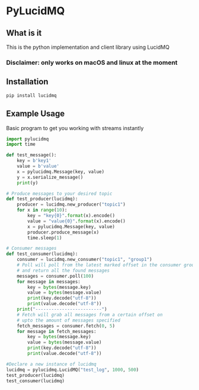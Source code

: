 # PyLucidMQ

## What is it

This is the python implementation and client library using LucidMQ

### Disclaimer: only works on macOS and linux at the moment

## Installation

`pip install lucidmq`

## Example Usage

Basic program to get you working with streams instantly

``` python
import pylucidmq
import time

def test_message():
    key = b'key1'
    value = b'value'
    x = pylucidmq.Message(key, value)
    y = x.serialize_message()
    print(y)

# Produce messages to your desired topic
def test_producer(lucidmq):
    producer = lucidmq.new_producer("topic1")
    for x in range(10):
        key = "key{0}".format(x).encode()
        value = "value{0}".format(x).encode()
        x = pylucidmq.Message(key, value)
        producer.produce_message(x)
        time.sleep(1)

# Consumer messages
def test_consumer(lucidmq):
    consumer = lucidmq.new_consumer("topic1", "group1")
    # Poll will poll from the latest marked offset in the consumer group
    # and return all the found messages
    messages = consumer.poll(100)
    for message in messages:
        key = bytes(message.key)
        value = bytes(message.value)
        print(key.decode("utf-8"))
        print(value.decode("utf-8"))
    print("-------------------------")
    # Fetch will grab all messages from a certain offset on
    # upto the amount of messages specified
    fetch_messages = consumer.fetch(0, 5)
    for message in fetch_messages:
        key = bytes(message.key)
        value = bytes(message.value)
        print(key.decode("utf-8"))
        print(value.decode("utf-8"))

#Declare a new instance of lucidmq
lucidmq = pylucidmq.LucidMQ("test_log", 1000, 500)
test_producer(lucidmq)
test_consumer(lucidmq)
```
